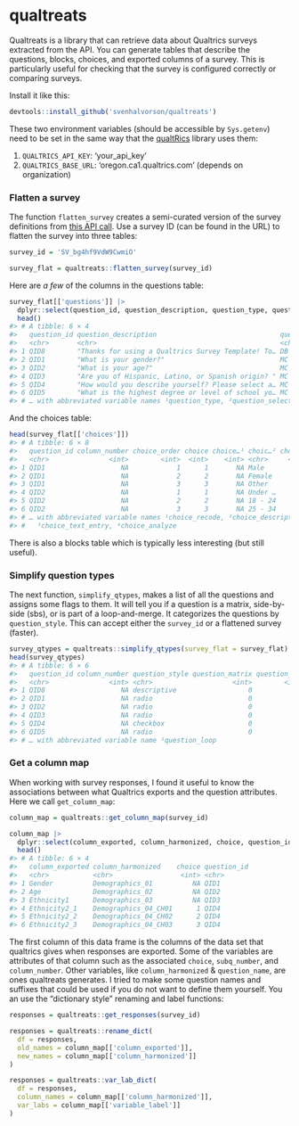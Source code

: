 
# qualtreats

Qualtreats is a library that can retrieve data about Qualtrics surveys
extracted from the API. You can generate tables that describe the
questions, blocks, choices, and exported columns of a survey. This is
particularly useful for checking that the survey is configured correctly
or comparing surveys.

Install it like this:

``` r
devtools::install_github('svenhalvorson/qualtreats')
```

These two environment variables (should be accessible by `Sys.getenv`)
need to be set in the same way that the
[qualtRics](https://github.com/ropensci/qualtRics) library uses them:

1.  `QUALTRICS_API_KEY`: ‘your_api_key’
2.  `QUALTRICS_BASE_URL`: ‘oregon.ca1.qualtrics.com’ (depends on
    organization)

### Flatten a survey

The function `flatten_survey` creates a semi-curated version of the
survey definitions from [this API
call](https://api.qualtrics.com/9d0928392673d-get-survey). Use a survey
ID (can be found in the URL) to flatten the survey into three tables:

``` r
survey_id = 'SV_bg4hf9VdW9CwmiO'

survey_flat = qualtreats::flatten_survey(survey_id)
```

Here are *a few* of the columns in the questions table:

``` r
survey_flat[['questions']] |> 
  dplyr::select(question_id, question_description, question_type, question_selector) |>
  head()
#> # A tibble: 6 × 4
#>   question_id question_description                               quest…¹ quest…²
#>   <chr>       <chr>                                              <chr>   <chr>  
#> 1 QID8        "Thanks for using a Qualtrics Survey Template! To… DB      TB     
#> 2 QID1        "What is your gender?"                             MC      SAVR   
#> 3 QID2        "What is your age?"                                MC      SAVR   
#> 4 QID3        "Are you of Hispanic, Latino, or Spanish origin? " MC      SAVR   
#> 5 QID4        "How would you describe yourself? Please select a… MC      MAVR   
#> 6 QID5        "What is the highest degree or level of school yo… MC      SAVR   
#> # … with abbreviated variable names ¹​question_type, ²​question_selector
```

And the choices table:

``` r
head(survey_flat[['choices']])
#> # A tibble: 6 × 8
#>   question_id column_number choice_order choice choice…¹ choic…² choic…³ choic…⁴
#>   <chr>               <int>        <int>  <int>    <int> <chr>     <int>   <int>
#> 1 QID1                   NA            1      1       NA Male          0       1
#> 2 QID1                   NA            2      2       NA Female        0       1
#> 3 QID1                   NA            3      3       NA Other         0       1
#> 4 QID2                   NA            1      1       NA Under …       0       1
#> 5 QID2                   NA            2      2       NA 18 - 24       0       1
#> 6 QID2                   NA            3      3       NA 25 - 34       0       1
#> # … with abbreviated variable names ¹​choice_recode, ²​choice_description,
#> #   ³​choice_text_entry, ⁴​choice_analyze
```

There is also a blocks table which is typically less interesting (but
still useful).

### Simplify question types

The next function, `simplify_qtypes`, makes a list of all the questions
and assigns some flags to them. It will tell you if a question is a
matrix, side-by-side (sbs), or is part of a loop-and-merge. It
categorizes the questions by `question_style`. This can accept either
the `survey_id` or a flattened survey (faster).

``` r
survey_qtypes = qualtreats::simplify_qtypes(survey_flat = survey_flat)
head(survey_qtypes)
#> # A tibble: 6 × 6
#>   question_id column_number question_style question_matrix question_sbs questi…¹
#>   <chr>               <int> <chr>                    <int>        <int>    <int>
#> 1 QID8                   NA descriptive                  0            0        0
#> 2 QID1                   NA radio                        0            0        0
#> 3 QID2                   NA radio                        0            0        0
#> 4 QID3                   NA radio                        0            0        0
#> 5 QID4                   NA checkbox                     0            0        0
#> 6 QID5                   NA radio                        0            0        0
#> # … with abbreviated variable name ¹​question_loop
```

### Get a column map

When working with survey responses, I found it useful to know the
associations between what Qualtrics exports and the question attributes.
Here we call `get_column_map`:

``` r
column_map = qualtreats::get_column_map(survey_id)

column_map |>
  dplyr::select(column_exported, column_harmonized, choice, question_id) |>
  head()
#> # A tibble: 6 × 4
#>   column_exported column_harmonized    choice question_id
#>   <chr>           <chr>                 <int> <chr>      
#> 1 Gender          Demographics_01          NA QID1       
#> 2 Age             Demographics_02          NA QID2       
#> 3 Ethnicity1      Demographics_03          NA QID3       
#> 4 Ethnicity2_1    Demographics_04_CH01      1 QID4       
#> 5 Ethnicity2_2    Demographics_04_CH02      2 QID4       
#> 6 Ethnicity2_3    Demographics_04_CH03      3 QID4
```

The first column of this data frame is the columns of the data set that
qualtrics gives when responses are exported. Some of the variables are
attributes of that column such as the associated `choice`,
`subq_number`, and `column_number`. Other variables, like
`column_harmonized` & `question_name`, are ones qualtreats generates. I
tried to make some question names and suffixes that could be used if you
do not want to define them yourself. You an use the “dictionary style”
renaming and label functions:

``` r
responses = qualtreats::get_responses(survey_id)

responses = qualtreats::rename_dict(
  df = responses,
  old_names = column_map[['column_exported']],
  new_names = column_map[['column_harmonized']]
)

responses = qualtreats::var_lab_dict(
  df = responses,
  column_names = column_map[['column_harmonized']],
  var_labs = column_map[['variable_label']]
)
```
